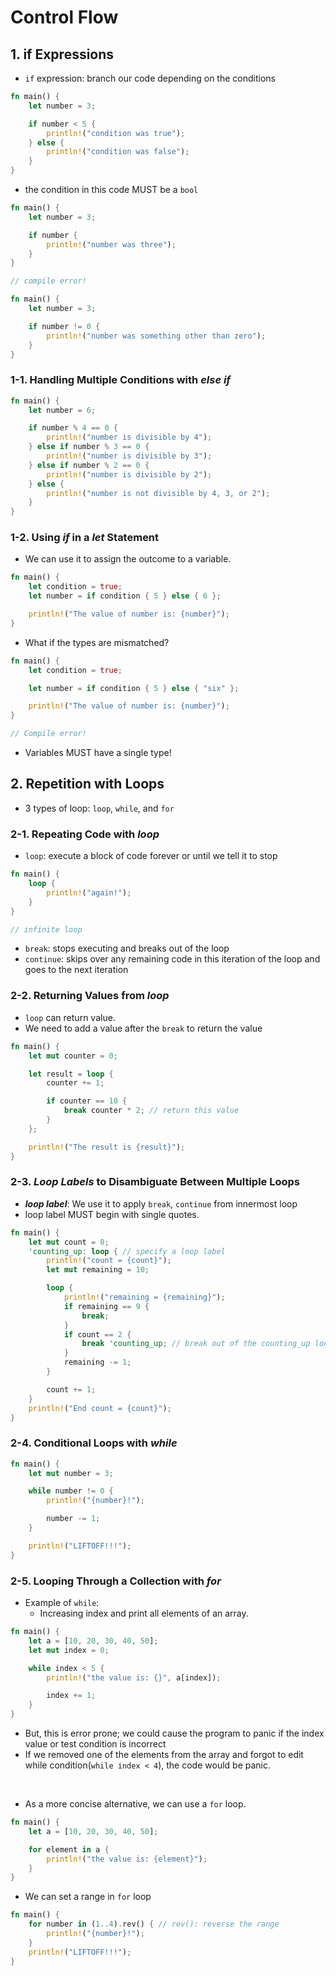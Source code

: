 # Control Flow

## 1. if Expressions
- `if` expression: branch our code depending on the conditions
```rust
fn main() {
    let number = 3;

    if number < 5 {
        println!("condition was true");
    } else {
        println!("condition was false");
    }
}
```

- the condition in this code MUST be a `bool`
```rust
fn main() {
    let number = 3;

    if number {
        println!("number was three");
    }
}

// compile error!
```

```rust
fn main() {
    let number = 3;

    if number != 0 {
        println!("number was something other than zero");
    }
}
```

### 1-1. Handling Multiple Conditions with *else if*
```rust
fn main() {
    let number = 6;

    if number % 4 == 0 {
        println!("number is divisible by 4");
    } else if number % 3 == 0 {
        println!("number is divisible by 3");
    } else if number % 2 == 0 {
        println!("number is divisible by 2");
    } else {
        println!("number is not divisible by 4, 3, or 2");
    }
}
```

### 1-2. Using *if* in a *let* Statement
- We can use it to assign the outcome to a variable.
```rust
fn main() {
    let condition = true;
    let number = if condition { 5 } else { 6 };

    println!("The value of number is: {number}");
}
```

- What if the types are mismatched?
```rust
fn main() {
    let condition = true;

    let number = if condition { 5 } else { "six" };

    println!("The value of number is: {number}");
}

// Compile error!
```
- Variables MUST have a single type!


## 2. Repetition with Loops
- 3 types of loop: `loop`, `while`, and `for`
### 2-1. Repeating Code with *loop*
- `loop`: execute a block of code forever or until we tell it to stop
```rust
fn main() {
    loop {
        println!("again!");
    }
}

// infinite loop
```

- `break`: stops executing and breaks out of the loop
- `continue`: skips over any remaining code in this iteration of the loop and goes to the next iteration

### 2-2. Returning Values from *loop*
- `loop` can return value.
- We need to add a value after the `break` to return the value
```rust
fn main() {
    let mut counter = 0;

    let result = loop {
        counter += 1;

        if counter == 10 {
            break counter * 2; // return this value
        }
    };

    println!("The result is {result}");
}
```

### 2-3. *Loop Labels* to Disambiguate Between Multiple Loops
- ***loop label***: We use it to apply `break`, `continue` from innermost loop
- loop label MUST begin with single quotes.

```rust
fn main() {
    let mut count = 0;
    'counting_up: loop { // specify a loop label
        println!("count = {count}");
        let mut remaining = 10;

        loop {
            println!("remaining = {remaining}");
            if remaining == 9 {
                break;
            }
            if count == 2 {
                break 'counting_up; // break out of the counting_up loop
            }
            remaining -= 1;
        }

        count += 1;
    }
    println!("End count = {count}");
}
```


### 2-4. Conditional Loops with *while*

```rust
fn main() {
    let mut number = 3;

    while number != 0 {
        println!("{number}!");

        number -= 1;
    }

    println!("LIFTOFF!!!");
}

```

### 2-5. Looping Through a Collection with *for*
- Example of `while`: 
  - Increasing index and print all elements of an array.
```rust
fn main() {
    let a = [10, 20, 30, 40, 50];
    let mut index = 0;

    while index < 5 {
        println!("the value is: {}", a[index]);

        index += 1;
    }
}
```
- But, this is error prone; we could cause the program to panic if the index value or test condition is incorrect
- If we removed one of the elements from the array and forgot to edit while condition(`while index < 4`), the code would be panic.

<br>

- As a more concise alternative, we can use a `for` loop.
```rust
fn main() {
    let a = [10, 20, 30, 40, 50];

    for element in a {
        println!("the value is: {element}");
    }
}
```

- We can set a range in `for` loop
```rust
fn main() {
    for number in (1..4).rev() { // rev(): reverse the range
        println!("{number}!");
    }
    println!("LIFTOFF!!!");
}
```